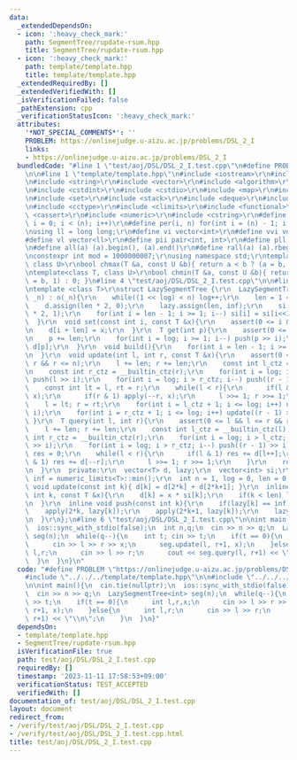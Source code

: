 ```yaml
---
data:
  _extendedDependsOn:
  - icon: ':heavy_check_mark:'
    path: SegmentTree/rupdate-rsum.hpp
    title: SegmentTree/rupdate-rsum.hpp
  - icon: ':heavy_check_mark:'
    path: template/template.hpp
    title: template/template.hpp
  _extendedRequiredBy: []
  _extendedVerifiedWith: []
  _isVerificationFailed: false
  _pathExtension: cpp
  _verificationStatusIcon: ':heavy_check_mark:'
  attributes:
    '*NOT_SPECIAL_COMMENTS*': ''
    PROBLEM: https://onlinejudge.u-aizu.ac.jp/problems/DSL_2_I
    links:
    - https://onlinejudge.u-aizu.ac.jp/problems/DSL_2_I
  bundledCode: "#line 1 \"test/aoj/DSL/DSL_2_I.test.cpp\"\n#define PROBLEM \"https://onlinejudge.u-aizu.ac.jp/problems/DSL_2_I\"\
    \n\n#line 1 \"template/template.hpp\"\n#include <iostream>\r\n#include <cmath>\r\
    \n#include <string>\r\n#include <vector>\r\n#include <algorithm>\r\n#include <tuple>\r\
    \n#include <cstdint>\r\n#include <cstdio>\r\n#include <map>\r\n#include <queue>\r\
    \n#include <set>\r\n#include <stack>\r\n#include <deque>\r\n#include <bitset>\r\
    \n#include <cctype>\r\n#include <climits>\r\n#include <functional>\r\n#include\
    \ <cassert>\r\n#include <numeric>\r\n#include <cstring>\r\n#define rep(i, n) for(int\
    \ i = 0; i < (n); i++)\r\n#define per(i, n) for(int i = (n) - 1; i >= 0; i--)\r\
    \nusing ll = long long;\r\n#define vi vector<int>\r\n#define vvi vector<vi>\r\n\
    #define vl vector<ll>\r\n#define pii pair<int, int>\r\n#define pll pair<ll, ll>\r\
    \n#define all(a) (a).begin(), (a).end()\r\n#define rall(a) (a).rbegin(), (a).rend()\r\
    \nconstexpr int mod = 1000000007;\r\nusing namespace std;\r\ntemplate<class T,\
    \ class U>\r\nbool chmax(T &a, const U &b){ return a < b ? (a = b, 1) : 0; }\r\
    \ntemplate<class T, class U>\r\nbool chmin(T &a, const U &b){ return a > b ? (a\
    \ = b, 1) : 0; }\n#line 4 \"test/aoj/DSL/DSL_2_I.test.cpp\"\n\n#line 1 \"SegmentTree/rupdate-rsum.hpp\"\
    \ntemplate <class T>\r\nstruct LazySegmentTree {\r\n  LazySegmentTree(const int\
    \ _n) : n(_n){\r\n    while((1 << log) < n) log++;\r\n    len = 1 << log;\r\n\
    \    d.assign(len * 2, 0);\r\n    lazy.assign(len, inf);\r\n    si.assign(len\
    \ * 2, 1);\r\n    for(int i = len - 1; i >= 1; i--) si[i] = si[i<<1] << 1;\r\n\
    \  }\r\n  void set(const int i, const T &x){\r\n    assert(0 <= i && i < n);\r\
    \n    d[i + len] = x;\r\n  }\r\n  T get(int p){\r\n    assert(0 <= p && p < n);\r\
    \n    p += len;\r\n    for(int i = log; i >= 1; i--) push(p >> i);\r\n    return\
    \ d[p];\r\n  }\r\n  void build(){\r\n    for(int i = len - 1; i >= 1; i--) update(i);\r\
    \n  }\r\n  void update(int l, int r, const T &x){\r\n    assert(0 <= l && l <=\
    \ r && r <= n);\r\n    l += len; r += len;\r\n    const int l_ctz = __builtin_ctz(l);\r\
    \n    const int r_ctz = __builtin_ctz(r);\r\n    for(int i = log; i > l_ctz; i--)\
    \ push(l >> i);\r\n    for(int i = log; i > r_ctz; i--) push((r - 1) >> i);\r\n\
    \    const int lt = l, rt = r;\r\n    while(l < r){\r\n      if(l & 1) apply(l++,\
    \ x);\r\n      if(r & 1) apply(--r, x);\r\n      l >>= 1; r >>= 1;\r\n    }\r\n\
    \    l = lt; r = rt;\r\n    for(int i = l_ctz + 1; i <= log; i++) update(l >>\
    \ i);\r\n    for(int i = r_ctz + 1; i <= log; i++) update((r - 1) >> i);\r\n \
    \ }\r\n  T query(int l, int r){\r\n    assert(0 <= l && l <= r && r <= n);\r\n\
    \    l += len; r += len;\r\n    const int l_ctz = __builtin_ctz(l);\r\n    const\
    \ int r_ctz = __builtin_ctz(r);\r\n    for(int i = log; i > l_ctz; i--) push(l\
    \ >> i);\r\n    for(int i = log; i > r_ctz; i--) push((r - 1) >> i);\r\n    T\
    \ res = 0;\r\n    while(l < r){\r\n      if(l & 1) res += d[l++];\r\n      if(r\
    \ & 1) res += d[--r];\r\n      l >>= 1; r >>= 1;\r\n    }\r\n    return res;\r\
    \n  }\r\n  private:\r\n  vector<T> d, lazy;\r\n  vector<int> si;\r\n  const T\
    \ inf = numeric_limits<T>::min();\r\n  int n = 1, log = 0, len = 0;\r\n  inline\
    \ void update(const int k){ d[k] = d[2*k] + d[2*k+1]; }\r\n  inline void apply(const\
    \ int k, const T &x){\r\n    d[k] = x * si[k];\r\n    if(k < len) lazy[k] = x;\r\
    \n  }\r\n  inline void push(const int k){\r\n    if(lazy[k] == inf) return;\r\n\
    \    apply(2*k, lazy[k]);\r\n    apply(2*k+1, lazy[k]);\r\n    lazy[k] = inf;\r\
    \n  }\r\n};\n#line 6 \"test/aoj/DSL/DSL_2_I.test.cpp\"\n\nint main(){\n  cin.tie(nullptr);\n\
    \  ios::sync_with_stdio(false);\n  int n,q;\n  cin >> n >> q;\n  LazySegmentTree<int>\
    \ seg(n);\n  while(q--){\n    int t; cin >> t;\n    if(t == 0){\n      int l,r,x;\n\
    \      cin >> l >> r >> x;\n      seg.update(l, r+1, x);\n    }else{\n      int\
    \ l,r;\n      cin >> l >> r;\n      cout << seg.query(l, r+1) << \"\\n\";\n  \
    \  }\n  }\n}\n"
  code: "#define PROBLEM \"https://onlinejudge.u-aizu.ac.jp/problems/DSL_2_I\"\n\n\
    #include \"../../../template/template.hpp\"\n\n#include \"../../../SegmentTree/rupdate-rsum.hpp\"\
    \n\nint main(){\n  cin.tie(nullptr);\n  ios::sync_with_stdio(false);\n  int n,q;\n\
    \  cin >> n >> q;\n  LazySegmentTree<int> seg(n);\n  while(q--){\n    int t; cin\
    \ >> t;\n    if(t == 0){\n      int l,r,x;\n      cin >> l >> r >> x;\n      seg.update(l,\
    \ r+1, x);\n    }else{\n      int l,r;\n      cin >> l >> r;\n      cout << seg.query(l,\
    \ r+1) << \"\\n\";\n    }\n  }\n}"
  dependsOn:
  - template/template.hpp
  - SegmentTree/rupdate-rsum.hpp
  isVerificationFile: true
  path: test/aoj/DSL/DSL_2_I.test.cpp
  requiredBy: []
  timestamp: '2023-11-11 17:58:53+09:00'
  verificationStatus: TEST_ACCEPTED
  verifiedWith: []
documentation_of: test/aoj/DSL/DSL_2_I.test.cpp
layout: document
redirect_from:
- /verify/test/aoj/DSL/DSL_2_I.test.cpp
- /verify/test/aoj/DSL/DSL_2_I.test.cpp.html
title: test/aoj/DSL/DSL_2_I.test.cpp
---
```

